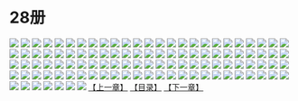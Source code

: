 # 28册
![](https://mao.mhtupian.com/uploads/img/7563/111257/1.jpg)
![](https://mao.mhtupian.com/uploads/img/7563/111257/2.jpg)
![](https://mao.mhtupian.com/uploads/img/7563/111257/3.jpg)
![](https://mao.mhtupian.com/uploads/img/7563/111257/4.jpg)
![](https://mao.mhtupian.com/uploads/img/7563/111257/5.jpg)
![](https://mao.mhtupian.com/uploads/img/7563/111257/6.jpg)
![](https://mao.mhtupian.com/uploads/img/7563/111257/7.jpg)
![](https://mao.mhtupian.com/uploads/img/7563/111257/8.jpg)
![](https://mao.mhtupian.com/uploads/img/7563/111257/9.jpg)
![](https://mao.mhtupian.com/uploads/img/7563/111257/10.jpg)
![](https://mao.mhtupian.com/uploads/img/7563/111257/11.jpg)
![](https://mao.mhtupian.com/uploads/img/7563/111257/12.jpg)
![](https://mao.mhtupian.com/uploads/img/7563/111257/13.jpg)
![](https://mao.mhtupian.com/uploads/img/7563/111257/14.jpg)
![](https://mao.mhtupian.com/uploads/img/7563/111257/15.jpg)
![](https://mao.mhtupian.com/uploads/img/7563/111257/16.jpg)
![](https://mao.mhtupian.com/uploads/img/7563/111257/17.jpg)
![](https://mao.mhtupian.com/uploads/img/7563/111257/18.jpg)
![](https://mao.mhtupian.com/uploads/img/7563/111257/19.jpg)
![](https://mao.mhtupian.com/uploads/img/7563/111257/20.jpg)
![](https://mao.mhtupian.com/uploads/img/7563/111257/21.jpg)
![](https://mao.mhtupian.com/uploads/img/7563/111257/22.jpg)
![](https://mao.mhtupian.com/uploads/img/7563/111257/23.jpg)
![](https://mao.mhtupian.com/uploads/img/7563/111257/24.jpg)
![](https://mao.mhtupian.com/uploads/img/7563/111257/25.jpg)
![](https://mao.mhtupian.com/uploads/img/7563/111257/26.jpg)
![](https://mao.mhtupian.com/uploads/img/7563/111257/27.jpg)
![](https://mao.mhtupian.com/uploads/img/7563/111257/28.jpg)
![](https://mao.mhtupian.com/uploads/img/7563/111257/29.jpg)
![](https://mao.mhtupian.com/uploads/img/7563/111257/30.jpg)
![](https://mao.mhtupian.com/uploads/img/7563/111257/31.jpg)
![](https://mao.mhtupian.com/uploads/img/7563/111257/32.jpg)
![](https://mao.mhtupian.com/uploads/img/7563/111257/33.jpg)
![](https://mao.mhtupian.com/uploads/img/7563/111257/34.jpg)
![](https://mao.mhtupian.com/uploads/img/7563/111257/35.jpg)
![](https://mao.mhtupian.com/uploads/img/7563/111257/36.jpg)
![](https://mao.mhtupian.com/uploads/img/7563/111257/37.jpg)
![](https://mao.mhtupian.com/uploads/img/7563/111257/38.jpg)
![](https://mao.mhtupian.com/uploads/img/7563/111257/39.jpg)
![](https://mao.mhtupian.com/uploads/img/7563/111257/40.jpg)
![](https://mao.mhtupian.com/uploads/img/7563/111257/41.jpg)
![](https://mao.mhtupian.com/uploads/img/7563/111257/42.jpg)
![](https://mao.mhtupian.com/uploads/img/7563/111257/43.jpg)
![](https://mao.mhtupian.com/uploads/img/7563/111257/44.jpg)
![](https://mao.mhtupian.com/uploads/img/7563/111257/45.jpg)
![](https://mao.mhtupian.com/uploads/img/7563/111257/46.jpg)
![](https://mao.mhtupian.com/uploads/img/7563/111257/47.jpg)
![](https://mao.mhtupian.com/uploads/img/7563/111257/48.jpg)
![](https://mao.mhtupian.com/uploads/img/7563/111257/49.jpg)
![](https://mao.mhtupian.com/uploads/img/7563/111257/50.jpg)
![](https://mao.mhtupian.com/uploads/img/7563/111257/51.jpg)
![](https://mao.mhtupian.com/uploads/img/7563/111257/52.jpg)
![](https://mao.mhtupian.com/uploads/img/7563/111257/53.jpg)
![](https://mao.mhtupian.com/uploads/img/7563/111257/54.jpg)
![](https://mao.mhtupian.com/uploads/img/7563/111257/55.jpg)
![](https://mao.mhtupian.com/uploads/img/7563/111257/56.jpg)
![](https://mao.mhtupian.com/uploads/img/7563/111257/57.jpg)
![](https://mao.mhtupian.com/uploads/img/7563/111257/58.jpg)
![](https://mao.mhtupian.com/uploads/img/7563/111257/59.jpg)
![](https://mao.mhtupian.com/uploads/img/7563/111257/60.jpg)
![](https://mao.mhtupian.com/uploads/img/7563/111257/61.jpg)
![](https://mao.mhtupian.com/uploads/img/7563/111257/62.jpg)
![](https://mao.mhtupian.com/uploads/img/7563/111257/63.jpg)
![](https://mao.mhtupian.com/uploads/img/7563/111257/64.jpg)
![](https://mao.mhtupian.com/uploads/img/7563/111257/65.jpg)
![](https://mao.mhtupian.com/uploads/img/7563/111257/66.jpg)
![](https://mao.mhtupian.com/uploads/img/7563/111257/67.jpg)
![](https://mao.mhtupian.com/uploads/img/7563/111257/68.jpg)
![](https://mao.mhtupian.com/uploads/img/7563/111257/69.jpg)
![](https://mao.mhtupian.com/uploads/img/7563/111257/70.jpg)
![](https://mao.mhtupian.com/uploads/img/7563/111257/71.jpg)
![](https://mao.mhtupian.com/uploads/img/7563/111257/72.jpg)
![](https://mao.mhtupian.com/uploads/img/7563/111257/73.jpg)
![](https://mao.mhtupian.com/uploads/img/7563/111257/74.jpg)
![](https://mao.mhtupian.com/uploads/img/7563/111257/75.jpg)
![](https://mao.mhtupian.com/uploads/img/7563/111257/76.jpg)
![](https://mao.mhtupian.com/uploads/img/7563/111257/77.jpg)
![](https://mao.mhtupian.com/uploads/img/7563/111257/78.jpg)
![](https://mao.mhtupian.com/uploads/img/7563/111257/79.jpg)
![](https://mao.mhtupian.com/uploads/img/7563/111257/80.jpg)
![](https://mao.mhtupian.com/uploads/img/7563/111257/81.jpg)
![](https://mao.mhtupian.com/uploads/img/7563/111257/82.jpg)
![](https://mao.mhtupian.com/uploads/img/7563/111257/83.jpg)
![](https://mao.mhtupian.com/uploads/img/7563/111257/84.jpg)
![](https://mao.mhtupian.com/uploads/img/7563/111257/85.jpg)
![](https://mao.mhtupian.com/uploads/img/7563/111257/86.jpg)
![](https://mao.mhtupian.com/uploads/img/7563/111257/87.jpg)
![](https://mao.mhtupian.com/uploads/img/7563/111257/88.jpg)
![](https://mao.mhtupian.com/uploads/img/7563/111257/89.jpg)
![](https://mao.mhtupian.com/uploads/img/7563/111257/90.jpg)
![](https://mao.mhtupian.com/uploads/img/7563/111257/91.jpg)
![](https://mao.mhtupian.com/uploads/img/7563/111257/92.jpg)
![](https://mao.mhtupian.com/uploads/img/7563/111257/93.jpg)
![](https://mao.mhtupian.com/uploads/img/7563/111257/94.jpg)
![](https://mao.mhtupian.com/uploads/img/7563/111257/95.jpg)
![](https://mao.mhtupian.com/uploads/img/7563/111257/96.jpg)
![](https://mao.mhtupian.com/uploads/img/7563/111257/97.jpg)
![](https://mao.mhtupian.com/uploads/img/7563/111257/98.jpg)
![](https://mao.mhtupian.com/uploads/img/7563/111257/99.jpg)
![](https://mao.mhtupian.com/uploads/img/7563/111257/100.jpg)
![](https://mao.mhtupian.com/uploads/img/7563/111257/101.jpg)
![](https://mao.mhtupian.com/uploads/img/7563/111257/102.jpg)
![](https://mao.mhtupian.com/uploads/img/7563/111257/103.jpg)
![](https://mao.mhtupian.com/uploads/img/7563/111257/104.jpg)
![](https://mao.mhtupian.com/uploads/img/7563/111257/105.jpg)
![](https://mao.mhtupian.com/uploads/img/7563/111257/106.jpg)
![](https://mao.mhtupian.com/uploads/img/7563/111257/107.jpg)
[【上一章】](./153.md)
[【目录】](./README.md)
[【下一章】](./155.md)
